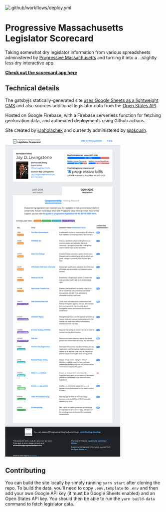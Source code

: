 ![.github/workflows/deploy.yml](https://github.com/ProgressiveMass/legislator-scorecard/workflows/.github/workflows/deploy.yml/badge.svg?branch=master)

# Progressive Massachusetts Legislator Scorecard

Taking somewhat dry legislator information from various spreadsheets administered by [Progressive Massachusetts](https://www.progressivemass.com/) and turning it into a ...slightly less dry interactive app.

[**Check out the scorecard app here**](http://scorecard.progressivemass.com)

## Technical details

The gatsbyjs statically-generated site [uses Google Sheets as a lightweight CMS](https://docs.google.com/spreadsheets/d/17SfLTsqLaoBG8WE5vKHmBY_J6Iz1IFKThm_wAqsHZdg) and also sources additional legislator data from the [Open States API](https://docs.openstates.org/en/latest/api/v2/).

Hosted on Google Firebase, with a Firebase serverless function for fetching geolocation data, and automated deployments using Github actions.

Site created by [@aholachek](https://github.com/aholachek) and currently administered by [@dscush](https://github.com/dscush).

![screenshot of the scorecard](./screenshot.png)

## Contributing

You can build the site locally by simply running `yarn start` after cloning the repo. To build the data, you'll need to copy `.env.template` to `.env` and then add your own Google API key (it must be Google Sheets enabled) and an Open States API key. You should then be able to run the `yarn build-data` command to fetch legislator data.
